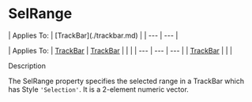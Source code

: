 




<h1 class="heading"><span class="name">SelRange</span></h1>
| Applies To: | [TrackBar](./trackbar.md) |
| --- | ---  |

| Applies To: | [TrackBar](./trackbar.md) | [TrackBar](./trackbar.md) |  |  |
| --- | --- | ---  |
| [TrackBar](./trackbar.md) |  |  |


Description


The SelRange property specifies the selected range in a TrackBar which has Style `'Selection'`. It is a 2-element numeric vector.



